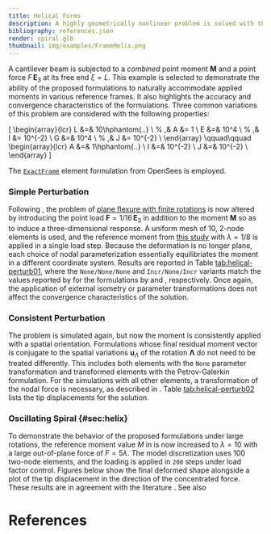 ```yaml
---
title: Helical Forms
description: A highly geometrically nonlinear problem is solved with the geometrically exact frame element formulation.
bibliography: references.json
render: spiral.glb
thumbnail: img/examples/FrameHelix.png
---
```


A cantilever beam is subjected to a *combined* point moment
$\boldsymbol{M}$ and a point force $F \, \mathbf{E}_3$ at its free end $\xi=L$. 
This example is selected to demonstrate the ability of the
proposed formulations to naturally accommodate applied moments in
various reference frames. 
It also highlights the accuracy and
convergence characteristics of the formulations. 
Three common variations of this problem are considered with the following properties:

\[
\begin{array}{lcr}
    L  &=&    10\hphantom{..}    \\ % ,& A  &= 1 \\
    E  &=&    10^4  \\ % ,& I  &= 10^{-2} \\
    G  &=&    10^4  \\ % ,& J  &= 10^{-2} \\
\end{array}
\qquad\qquad
\begin{array}{lcr}
    A  &=& 1\hphantom{..} \\
    I  &=& 10^{-2} \\
    J  &=& 10^{-2} \\
\end{array}
\]

The [`ExactFrame`](https://opensees.stairlab.io/user/manual/model/elements/frame/ExactFrame.html) element formulation from OpenSees is employed.

### Simple Perturbation

Following <cite key="ibrahimbegović1995computational"></cite>, the problem of [plane
flexure with finite rotations](../framecircle/) is now altered by introducing the point load
$\boldsymbol{F} = 1/16 \, \mathbf{E}_3$ in addition to the moment
$\boldsymbol{M}$ so as to induce a three-dimensional response. 
A uniform mesh of 10, 2-node elements is used, and the reference moment from [this study](../framecircle) with $\lambda = 1/8$ is applied in a single load step. 
Because the deformation is no longer plane, each choice of nodal
parameterization essentially equilibriates the moment in a different
coordinate system. 
Results are reported in Table [tab:helical-perturb01](#tab:helical-perturb01), where the `None/None/None` and
`Incr/None/Incr` variants match the values reported by
<cite key="ibrahimbegović1995computational"></cite> for the formulations by
<cite key="simo1986threedimensional"></cite> and <cite key="ibrahimbegović1995computational"></cite>,
respectively. 
Once again, the application of external isometry or
parameter transformations does not affect the convergence
characteristics of the solution.

### Consistent Perturbation

The problem is simulated again, but now the moment is consistently
applied with a spatial orientation. 
Formulations whose final residual
moment vector is conjugate to the spatial variations
$\boldsymbol{u}_{\scriptscriptstyle{\Lambda}}$ of the rotation
$\boldsymbol{\Lambda}$ do not need to be treated differently. 
This includes both elements with the `None` parameter transformation and
transformed elements with the Petrov-Galerkin formulation. For the
simulations with all other elements, a transformation of the nodal force
is necessary, as described in
<cite keys="ritto-corrêa2002differentiation ritto-corrêa2003workconjugacy"></cite>.
Table [tab:helical-perturb02](#tab:helical-perturb02) lists the tip displacements for the solution.

### Oscillating Spiral {#sec:helix}

To demonstrate the behavior of the proposed formulations under large
rotations, the reference moment value $M$ in is now increased to $\lambda=10$ with a large out-of-plane force of $F=5 \lambda$. 
The model discretization uses 100 two-node elements, and the loading is applied in `200` steps under load factor control.
Figures below show the final deformed shape alongside a plot
of the tip displacement in the direction of the concentrated force.
These results are in agreement with the literature
<cite keys="zupan2003finiteelement, makinen2007total, ghosh2009frameinvariant, lolić2020consistent, harsch2023total"></cite>.
See also <cite key="zienkiewicz2014finite"></cite>

[^1]: These parameters were used by
    <cite keys="ritto-corrêa2002differentiation, ibrahimbegovic1997choice"></cite>.

    It is reported in <cite key="ibrahimbegović1995computational" ></cite> that an axial
    stiffness of $EA=2GA$ was used for simulation, but
    <cite key="ritto-corrêa2002differentiation"></cite> observe that this may be a
    reporting error. The authors believe that the simulations of
    <cite key="ibrahimbegović1995computational"></cite> have been performed with the
    parameters of the present study.

# References

<div id="bibliography-list"></div>

